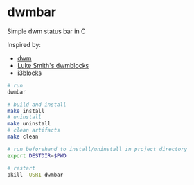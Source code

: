# dwmbar

Simple dwm status bar in C

Inspired by:
- [dwm](https://dwm.suckless.org)
- [Luke Smith's dwmblocks](https://github.com/LukeSmithxyz/dwmblocks)
- [i3blocks](https://github.com/vivien/i3blocks)

```bash
# run
dwmbar

# build and install
make install
# uninstall
make uninstall
# clean artifacts
make clean

# run beforehand to install/uninstall in project directory
export DESTDIR=$PWD

# restart
pkill -USR1 dwmbar
```
